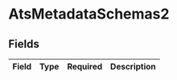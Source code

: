 # AtsMetadataSchemas2


## Fields

| Field       | Type        | Required    | Description |
| ----------- | ----------- | ----------- | ----------- |